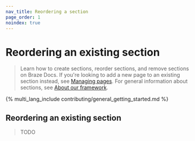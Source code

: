 ```yaml
---
nav_title: Reordering a section
page_order: 1
noindex: true
---
```


# Reordering an existing section

> Learn how to create sections, reorder sections, and remove sections on Braze Docs. If you're looking to add a new page to an existing section instead, see [Managing pages](). For general information about sections, see [About our framework]().

{% multi_lang_include contributing/general_getting_started.md %}

## Reordering an existing section

> TODO
